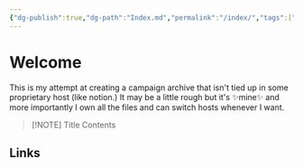 ```yaml
---
{"dg-publish":true,"dg-path":"Index.md","permalink":"/index/","tags":["gardenEntry"],"created":"2023-10-13T13:47:06.642-04:00","updated":"2023-10-15T20:47:16.263-04:00"}
---
```


# Welcome
This is my attempt at creating a campaign archive that isn't tied up in some proprietary host (like notion.) It may be a little rough but it's ✨mine✨ and more importantly I own all the files and can switch hosts whenever I want.


> [!NOTE] Title
> Contents

## Links

